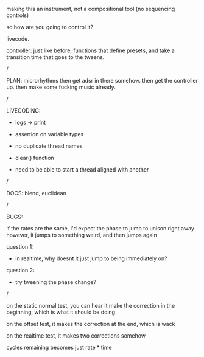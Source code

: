making this an instrument, not a compositional tool (no sequencing controls)

so how are you going to control it?

livecode.

controller: just like before, functions that define presets, and take a transition time that goes to the tweens.

/

PLAN: 
microrhythms
then get adsr in there somehow.
then get the controller up.
then make some fucking music already.

/

LIVECODING:
- logs -> print
- assertion on variable types
- no duplicate thread names
- clear() function

- need to be able to start a thread aligned with another

/

DOCS:
blend, euclidean

/


BUGS:


if the rates are the same, I'd expect the phase to jump to unison right away
however, it jumps to something weird, and then jumps again

question 1:
- in realtime, why doesnt it just jump to being immediately on?

question 2:
- try tweening the phase change?


/

on the static normal test, you can hear it make the correction in the beginning, which is what it should be doing.

on the offset test, it makes the correction at the end, which is wack

on the realtime test, it makes two corrections somehow


cycles remaining becomes just rate * time